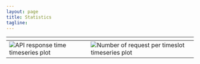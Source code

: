 ```yaml
---
layout: page
title: Statistics 
tagline: 
---
```


<table class="table table-hover table-condensed">
  <thead>
    <tr>
      <th></th>
      <th></th>
    </tr>
  </thead>
  <tbody>
    <tr>
      <td><img src="api-resp.png" alt="API response time timeseries plot"></img></td>
      <td><img src="num-reqs.png" alt="Number of request per timeslot
      timeseries plot"></img></td>
    </tr>
  </tbody>
</table>
